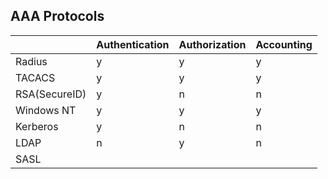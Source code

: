 ## AAA Protocols

||Authentication|Authorization|Accounting|
|---|---|---|---|
|Radius|y|y|y|
|TACACS|y|y|y|
|RSA(SecureID)|y|n|n|
|Windows NT|y|y|y|
|Kerberos|y|n|n|
|LDAP|n|y|n|
|SASL|
